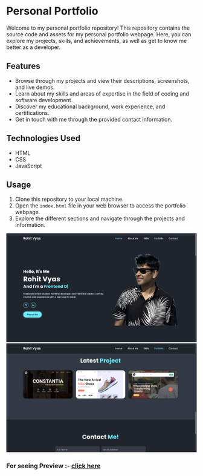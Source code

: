 # Personal Portfolio

Welcome to my personal portfolio repository! This repository contains the source code and assets for my personal portfolio webpage. Here, you can explore my projects, skills, and achievements, as well as get to know me better as a developer.

## Features
- Browse through my projects and view their descriptions, screenshots, and live demos.
- Learn about my skills and areas of expertise in the field of coding and software development.
- Discover my educational background, work experience, and certifications.
- Get in touch with me through the provided contact information.

## Technologies Used
- HTML
- CSS
- JavaScript

## Usage
1. Clone this repository to your local machine.  
2. Open the `index.html` file in your web browser to access the portfolio webpage.
3. Explore the different sections and navigate through the projects and information.

![Home Page](https://github.com/Draconus524/Personal-portfolio-cherry/blob/main/images/preview-1.png)
![Projects Page](https://github.com/Draconus524/Personal-portfolio-cherry/blob/main/images/preview-2.png)

### For seeing Preview :- [click here](https://rohit-vyas.netlify.app)


